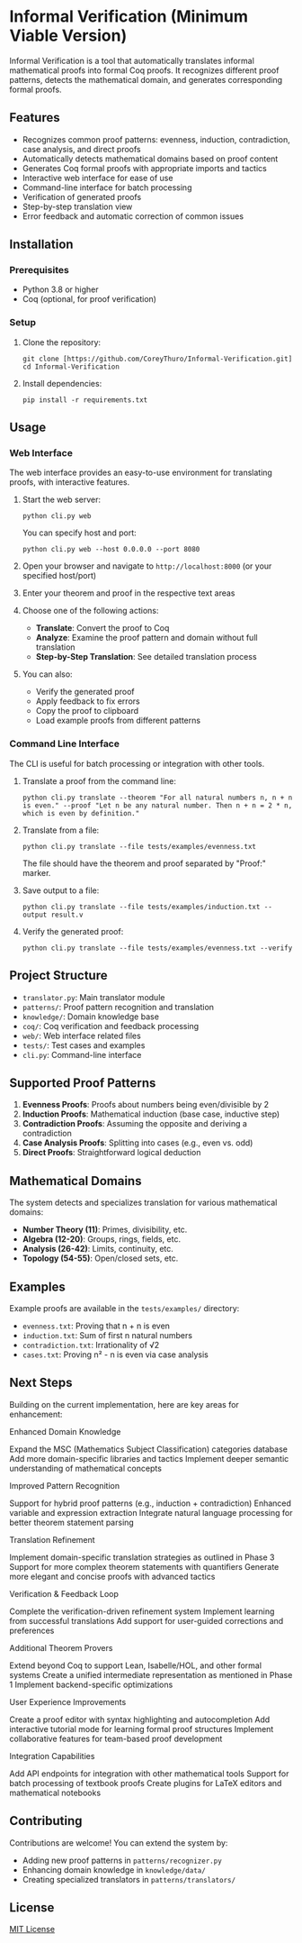 # Informal Verification (Minimum Viable Version)

Informal Verification is a tool that automatically translates informal mathematical proofs into formal Coq proofs. It recognizes different proof patterns, detects the mathematical domain, and generates corresponding formal proofs.

## Features

- Recognizes common proof patterns: evenness, induction, contradiction, case analysis, and direct proofs
- Automatically detects mathematical domains based on proof content
- Generates Coq formal proofs with appropriate imports and tactics
- Interactive web interface for ease of use
- Command-line interface for batch processing
- Verification of generated proofs
- Step-by-step translation view
- Error feedback and automatic correction of common issues

## Installation

### Prerequisites

- Python 3.8 or higher
- Coq (optional, for proof verification)

### Setup

1. Clone the repository:
   ```
   git clone [https://github.com/CoreyThuro/Informal-Verification.git]
   cd Informal-Verification
   ```

2. Install dependencies:
   ```
   pip install -r requirements.txt
   ```

## Usage

### Web Interface

The web interface provides an easy-to-use environment for translating proofs, with interactive features.

1. Start the web server:
   ```
   python cli.py web
   ```
   
   You can specify host and port:
   ```
   python cli.py web --host 0.0.0.0 --port 8080
   ```

2. Open your browser and navigate to `http://localhost:8000` (or your specified host/port)

3. Enter your theorem and proof in the respective text areas

4. Choose one of the following actions:
   - **Translate**: Convert the proof to Coq
   - **Analyze**: Examine the proof pattern and domain without full translation
   - **Step-by-Step Translation**: See detailed translation process

5. You can also:
   - Verify the generated proof
   - Apply feedback to fix errors
   - Copy the proof to clipboard
   - Load example proofs from different patterns

### Command Line Interface

The CLI is useful for batch processing or integration with other tools.

1. Translate a proof from the command line:
   ```
   python cli.py translate --theorem "For all natural numbers n, n + n is even." --proof "Let n be any natural number. Then n + n = 2 * n, which is even by definition."
   ```

2. Translate from a file:
   ```
   python cli.py translate --file tests/examples/evenness.txt
   ```
   
   The file should have the theorem and proof separated by "Proof:" marker.

3. Save output to a file:
   ```
   python cli.py translate --file tests/examples/induction.txt --output result.v
   ```

4. Verify the generated proof:
   ```
   python cli.py translate --file tests/examples/evenness.txt --verify
   ```

## Project Structure

- `translator.py`: Main translator module
- `patterns/`: Proof pattern recognition and translation
- `knowledge/`: Domain knowledge base
- `coq/`: Coq verification and feedback processing
- `web/`: Web interface related files
- `tests/`: Test cases and examples
- `cli.py`: Command-line interface

## Supported Proof Patterns

1. **Evenness Proofs**: Proofs about numbers being even/divisible by 2
2. **Induction Proofs**: Mathematical induction (base case, inductive step)
3. **Contradiction Proofs**: Assuming the opposite and deriving a contradiction
4. **Case Analysis Proofs**: Splitting into cases (e.g., even vs. odd)
5. **Direct Proofs**: Straightforward logical deduction

## Mathematical Domains

The system detects and specializes translation for various mathematical domains:

- **Number Theory (11)**: Primes, divisibility, etc.
- **Algebra (12-20)**: Groups, rings, fields, etc.
- **Analysis (26-42)**: Limits, continuity, etc.
- **Topology (54-55)**: Open/closed sets, etc.

## Examples

Example proofs are available in the `tests/examples/` directory:
- `evenness.txt`: Proving that n + n is even
- `induction.txt`: Sum of first n natural numbers
- `contradiction.txt`: Irrationality of √2
- `cases.txt`: Proving n² - n is even via case analysis

## Next Steps
Building on the current implementation, here are key areas for enhancement:

Enhanced Domain Knowledge

Expand the MSC (Mathematics Subject Classification) categories database
Add more domain-specific libraries and tactics
Implement deeper semantic understanding of mathematical concepts


Improved Pattern Recognition

Support for hybrid proof patterns (e.g., induction + contradiction)
Enhanced variable and expression extraction
Integrate natural language processing for better theorem statement parsing


Translation Refinement

Implement domain-specific translation strategies as outlined in Phase 3
Support for more complex theorem statements with quantifiers
Generate more elegant and concise proofs with advanced tactics


Verification & Feedback Loop

Complete the verification-driven refinement system
Implement learning from successful translations
Add support for user-guided corrections and preferences


Additional Theorem Provers

Extend beyond Coq to support Lean, Isabelle/HOL, and other formal systems
Create a unified intermediate representation as mentioned in Phase 1
Implement backend-specific optimizations


User Experience Improvements

Create a proof editor with syntax highlighting and autocompletion
Add interactive tutorial mode for learning formal proof structures
Implement collaborative features for team-based proof development


Integration Capabilities

Add API endpoints for integration with other mathematical tools
Support for batch processing of textbook proofs
Create plugins for LaTeX editors and mathematical notebooks

## Contributing

Contributions are welcome! You can extend the system by:
- Adding new proof patterns in `patterns/recognizer.py`
- Enhancing domain knowledge in `knowledge/data/`
- Creating specialized translators in `patterns/translators/`

## License

[MIT License](LICENSE)
